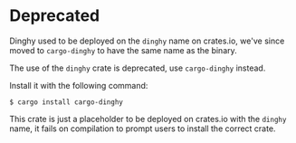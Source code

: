 # Deprecated

Dinghy used to be deployed on the `dinghy` name on crates.io, we've since moved to `cargo-dinghy` to have the same name as the binary.

The use of the `dinghy` crate is deprecated, use `cargo-dinghy` instead.

Install it with the following command:

```
$ cargo install cargo-dinghy
```

This crate is just a placeholder to be deployed on crates.io with the `dinghy` name, it fails on compilation to prompt users to install the correct crate.
